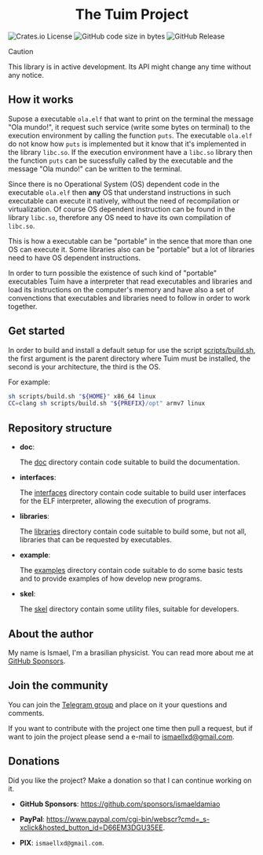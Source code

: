 <h1 align="center">The Tuim Project</h1>

![Crates.io License](https://img.shields.io/crates/l/MIT)
![GitHub code size in bytes](https://img.shields.io/github/languages/code-size/ismaeldamiao/tuim)
![GitHub Release](https://img.shields.io/github/v/release/ismaeldamiao/tuim)

> [!CAUTION]
> This library is in active development. Its API might change any time without any notice.

## How it works

Supose a executable `ola.elf` that want to print on the terminal the message
"Ola mundo!", it request such service (write some bytes on terminal)
to the execution environment by calling the function `puts`.
The executable `ola.elf` do not know how `puts` is implemented but
it know that it's implemented in the library `libc.so`.
If the execution environment have a `libc.so` library then the function
`puts` can be sucessfully called by the executable and the message
"Ola mundo!" can be written to the terminal.

Since there is no Operational System (OS) dependent code in the executable
`ola.elf` then **any** OS that understand instructions in such executable
can execute it natively, without the need of recompilation or virtualization.
Of course OS dependent instruction can be found in the library `libc.so`,
therefore any OS need to have its own compilation of `libc.so`.

This is how a executable can be "portable" in the sence that more than one
OS can execute it. Some libraries also can be "portable" but a lot of libraries
need to have OS dependent instructions.

In order to turn possible the existence of such kind of "portable" executables
Tuim have a interpreter that read executables and libraries
and load its instructions on the computer's memory
and have also a set of convenctions that executables and libraries need to
follow in order to work together.

## Get started

In order to build and install a default setup for use
the script [scripts/build.sh](scripts/build.sh),
the first argument is the parent directory where Tuim must be installed,
the second is your architecture,
the third is the OS.

For example:

```sh
sh scripts/build.sh "${HOME}" x86_64 linux
CC=clang sh scripts/build.sh "${PREFIX}/opt" armv7 linux
```

## Repository structure

*  **doc**:

   The [doc](doc) directory contain code suitable to build the documentation.

*  **interfaces**:

   The [interfaces](interfaces) directory contain code suitable to build
   user interfaces for the ELF interpreter,
   allowing the execution of programs.

*  **libraries**:

   The [libraries](libraries) directory contain code suitable to build some,
   but not all, libraries that can be requested by executables.

*  **example**:

   The [examples](examples) directory contain code suitable to do
   some basic tests and to provide examples of how develop new programs.

*  **skel**:

   The [skel](skel) directory contain some utility files,
   suitable for developers.

## About the author

My name is Ismael,
I'm a brasilian physicist.
You can read more about me at
[GitHub Sponsors](https://github.com/sponsors/ismaeldamiao).

## Join the community

You can join the [Telegram group](https://t.me/tuim_community)
and place on it your questions and comments.

If you want to contribute with the project one time then pull a request,
but if want to join the project please send a e-mail
to [ismaellxd@gmail.com](mailto:ismaellxd@gmail.com).

## Donations

Did you like the project? Make a donation so that I can continue working on it.

- **GitHub Sponsors**: https://github.com/sponsors/ismaeldamiao

- **PayPal**: <https://www.paypal.com/cgi-bin/webscr?cmd=_s-xclick&hosted_button_id=D66EM3DGU35EE>.

- **PIX**: `ismaellxd@gmail.com`.

